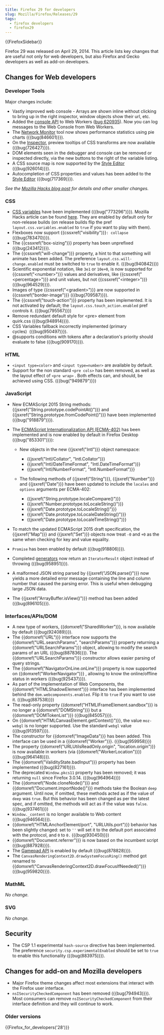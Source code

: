 ```yaml
---
title: Firefox 29 for developers
slug: Mozilla/Firefox/Releases/29
tags:
  - firefox developers
  - firefox29
---
```

{{FirefoxSidebar}}

Firefox 29 was released on April 29, 2014. This article lists key changes that are useful not only for web developers, but also Firefox and Gecko developers as well as add-on developers.

## Changes for Web developers

### Developer Tools

Major changes include:

- Vastly improved web console - Arrays are shown inline without clicking to bring up in the right inspector, window objects show their url, etc.
- Added the [console API](/en-US/docs/Web/API/Console_API) to Web Workers ([bug 620935](https://bugzilla.mozilla.org/show_bug.cgi?id=620935)). Now you can log messages to the Web Console from Web Workers.
- The [Network Monitor](/en-US/docs/Tools/Network_Monitor) tool now shows performance statistics using pie charts ({{bug(846601)}}).
- On the [Inspector](/en-US/docs/Tools/Page_Inspector), preview tooltips of CSS transforms are now available ({{bug(726427)}}).
- DOM elements seen in the debugger and console can be removed or inspected directly, via the new buttons to the right of the variable listing.
- A CSS source map is now supported by the [Style Editor](/en-US/docs/Tools/Style_Editor) ({{bug(926014)}}).
- Autocompletion of CSS properties and values has been added to the [Style Editor](/en-US/docs/Tools/Style_Editor) ({{bug(717369)}}).

_See the [Mozilla Hacks blog post](https://hacks.mozilla.org/2014/02/css-source-map-support-network-performance-analysis-more-firefox-developer-tools-episode-29/) for details and other smaller changes._

### CSS

- [CSS variables](/en-US/docs/Web/CSS/Using_CSS_custom_properties) have been implemented ({{bug("773296")}}). Mozilla Hacks article can be found [here](https://hacks.mozilla.org/2013/12/css-variables-in-firefox-nightly/). They are enabled by default only for non-release builds (on release builds flip the pref `layout.css.variables.enabled` to `true` if you want to play with them).
- Flexboxes now support {{cssxref("visibility")}}`: collapse` ({{bug(783470)}}).
- The {{cssxref("box-sizing")}} property has been unprefixed ({{bug(243412)}}).
- The {{cssxref("will-change")}} property, a hint to that something will animate has been added. The preference `layout.css.will-change.enabled` must be switched to `true` to enable it. ({{bug(940842)}})
- Scientific exponential notation, like `3e1` or `10e+0`, is now supported for {{cssxref("&lt;number&gt;")}} values and derivatives, like {{cssxref("&lt;percentage&gt;")}} and unit values, but not {{cssxref("&lt;integer&gt;")}}  ({{bug(964529)}}).
- Images of type {{cssxref("&lt;gradient&gt;")}} are now supported in {{cssxref("border-image")}} ({{bug(709587)}}).
- The {{cssxref("touch-action")}} property has been implemented. It is not activated by default; the `layout.css.touch_action.enabled` pref controls it. ({{bug(795567)}})
- Remove redundant default style for \<pre> element from quirk.css ({{bug(948914)}}).
- CSS Variables fallback incorrectly implemented (primary cycles)  ({{bug(950497)}}).
- @supports conditions with tokens after a declaration's priority should evaluate to false ({{bug(909170)}}).

### HTML

- `<input type=color>` and `<input type=number>` are available by default.
- Support for the non standard `<pre cols>` has been removed, as well as the layout effect of `<pre wrap>` . Both effects can, and should, be achieved using CSS. ({{bug("949879")}})

### JavaScript

- New ECMAScript 2015 String methods: {{jsxref("String.prototype.codePointAt()")}} and {{jsxref("String.prototype.fromCodePoint()")}} have been implemented ({{bug("918879")}}).
- The [ECMAScript Internationalization API (ECMA-402)](https://www.ecma-international.org/ecma-402/1.0/) has been implemented and is now enabled by default in Firefox Desktop ({{bug("853301")}}):

  - New objects in the new {{jsxref("Intl")}} object namespace:

    - {{jsxref("Intl/Collator", "Intl.Collator")}}
    - {{jsxref("Intl/DateTimeFormat", "Intl.DateTimeFormat")}}
    - {{jsxref("Intl/NumberFormat", "Intl.NumberFormat")}}

  - The following methods of {{jsxref("String")}}, {{jsxref("Number")}} and {{jsxref("Date")}} have been updated to include the `locales` and `options` arguments per ECMA-402:

    - {{jsxref("String.prototype.localeCompare()")}}
    - {{jsxref("Number.prototype.toLocaleString()")}}
    - {{jsxref("Date.prototype.toLocaleString()")}}
    - {{jsxref("Date.prototype.toLocaleDateString()")}}
    - {{jsxref("Date.prototype.toLocaleTimeString()")}}

- To match the updated ECMAScript 2015 draft specification, the {{jsxref("Map")}} and {{jsxref("Set")}} objects now treat `-0` and `+0` as the same when checking for key and value equality.
- `Promise` has been enabled by default ({{bug(918806)}}).
- Completed [generators](/en-US/docs/Web/JavaScript/Reference/Statements/function*) now return an `IteratorResult` object instead of throwing ({{bug(958951)}}).
- A malformed JSON string parsed by {{jsxref("JSON.parse()")}} now yields a more detailed error message containing the line and column number that caused the parsing error. This is useful when debugging large JSON data.
- The {{jsxref("ArrayBuffer.isView()")}} method has been added ({{bug(896105)}}).

### Interfaces/APIs/DOM

- A new type of workers, {{domxref("SharedWorker")}}, is now available by default ({{bug(924089)}}).
- The {{domxref("URL")}} interface now supports the {{domxref("URL.searchParams", "searchParams")}} property returning a {{domxref("URLSearchParams")}} object, allowing to modify the search params of an URL ({{bug(887836)}}). The {{domxref("URLSearchParams")}} constructor allows easier parsing of query strings.
- The {{domxref("NavigatorOnLine.onLine")}} property is now supported on {{domxref("WorkerNavigator")}} , allowing to know the online/offline status in workers ({{bug(925437)}}).
- As part of the implementation of Web Components, the {{domxref("HTMLShadowElement")}} interface has been implemented behind the `dom.webcomponents.enabled`. Flip it to `true` if you want to use it. ({{bug(887538)}})
- The read-only property {{domxref("HTMLIFrameElement.sandbox")}} is no longer a {{domxref("DOMString")}} but a {{domxref("DOMTokenList")}} ({{bug(845057)}}).
- On {{domxref("HTMLCanvasElement.getContext()")}}, the value `moz-webgl` is no longer supported. Use the standard `webgl` value ({{bug(913597)}}).
- The constructor for {{domxref("ImageData")}} has been added. This interface can be used in a {{domxref("Worker")}}. ({{bug(959958)}})
- The property {{domxref("URLUtilsReadOnly.origin", "location.origin")}} is now available in workers (via {{domxref("WorkerLocation")}}) ({{bug(964148)}}).
- The {{domxref("ValidityState.badInput")}} property has been implemented ({{bug(827161)}}).
- The deprecated `Window.pkcs11` property has been removed; it was returning `null` since Firefox 3.0.14. ({{bug(964964)}})
- The {{domxref("Node.cloneNode()")}} and {{domxref("Document.importNode()")}} methods take the Boolean `deep` argument. Until now, if omitted, these methods acted as if the value of `deep` was `true`. But this behavior has been changed as per the latest spec, and if omitted, the methods will act as if the value was `false`. ({{bug(937461)}})
- `Window._content` is no longer available to Web content ({{bug(946564)}}).
- {{domxref("HTMLAnchorElement/port", "URLUtils.port")}} behavior has been slightly changed: set to `''` will set it to the default port associated with the protocol, and `0` to `0.` ({{bug(930450)}})
- {{domxref("Document.referrer")}} is now based on the incumbent script ({{bug(887928)}}).
- The [Gamepad API](/en-US/docs/Web/API/Gamepad_API/Using_the_Gamepad_API) is enabled by default ({{bug(878828)}}).
- The `CanvasRenderingContext2D.drawSystemFocusRing()` method got renamed to {{domxref("CanvasRenderingContext2D.drawFocusIfNeeded()")}} ({{bug(959820)}}).

### MathML

_No change._

### SVG

_No change._

## Security

- The CSP 1.1 experimental `hash-source` directive has been implemented. The preference `security.csp.experimentalEnabled` should be set to `true` to enable this functionality ({{bug(883975)}}).

## Changes for add-on and Mozilla developers

- Major Firefox theme changes affect most extensions that interact with the Firefox user interface.
- `nsISecurityCheckedComponent` has been removed ({{bug(794943)}}). Most consumers can remove `nsISecurityCheckedComponent` from their interface definition and they will continue to work.

### Older versions

{{Firefox_for_developers('28')}}
